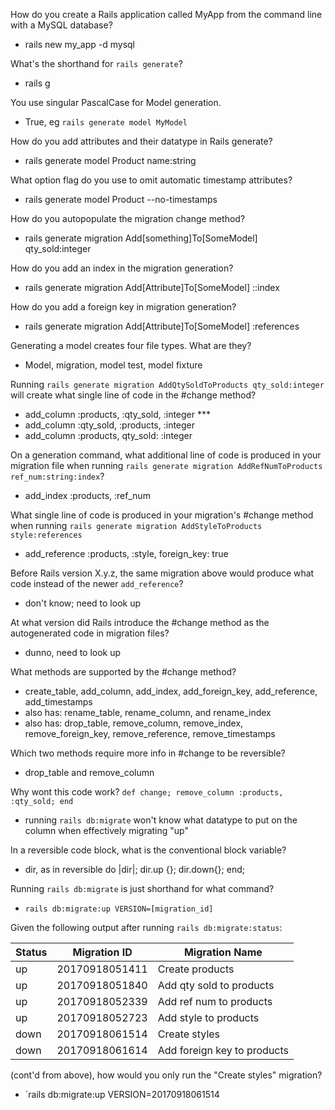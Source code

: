 How do you create a Rails application called MyApp from the command line with a MySQL database?
- rails new my_app -d mysql

What's the shorthand for `rails generate`?
- rails g

You use singular PascalCase for Model generation.
- True, eg `rails generate model MyModel`

How do you add attributes and their datatype in Rails generate?
- rails generate model Product name:string

What option flag do you use to omit automatic timestamp attributes?
- rails generate model Product --no-timestamps

How do you autopopulate the migration change method?
- rails generate migration Add[something]To[SomeModel] qty_sold:integer

How do you add an index in the migration generation?
- rails generate migration Add[Attribute]To[SomeModel] <attr>:<type>:index
  
How do you add a foreign key in migration generation?
- rails generate migration Add[Attribute]To[SomeModel] <attr>:references
  
Generating a model creates four file types. What are they?
- Model, migration, model test, model fixture

Running `rails generate migration AddQtySoldToProducts qty_sold:integer` will create what single line of code in the #change method?
- add_column :products, :qty_sold, :integer ***
- add_column :qty_sold, :products, :integer
- add_column :products, qty_sold: :integer

On a generation command, what additional line of code is produced in your migration file when running `rails generate migration AddRefNumToProducts ref_num:string:index`?
- add_index :products, :ref_num

What single line of code is produced in your migration's #change method when running `rails generate migration AddStyleToProducts style:references`
- add_reference :products, :style, foreign_key: true

Before Rails version X.y.z, the same migration above would produce what code instead of the newer `add_reference`?
- don't know; need to look up

At what version did Rails introduce the #change method as the autogenerated code in migration files?
- dunno, need to look up

What methods are supported by the #change method?
- create_table, add_column, add_index, add_foreign_key, add_reference, add_timestamps
- also has: rename_table, rename_column, and rename_index
- also has: drop_table, remove_column, remove_index, remove_foreign_key, remove_reference, remove_timestamps

Which two methods require more info in #change to be reversible?
- drop_table and remove_column

Why wont this code work? `def change; remove_column :products, :qty_sold; end`
- running `rails db:migrate` won't know what datatype to put on the column when effectively migrating "up"

In a reversible code block, what is the conventional block variable?
- dir, as in reversible do |dir|; dir.up {}; dir.down{}; end;

Running `rails db:migrate` is just shorthand for what command?
- `rails db:migrate:up VERSION=[migration_id]`

Given the following output after running `rails db:migrate:status`:

| Status |  Migration ID   | Migration Name
| ------ | --------------- | -----------------------
|   up   |  20170918051411 | Create products
|   up   |  20170918051840 | Add qty sold to products
|   up   |  20170918052339 | Add ref num to products
|   up   |  20170918052723 | Add style to products
|  down  |  20170918061514 | Create styles
|  down  |  20170918061614 | Add foreign key to products

(cont'd from above), how would you only run the "Create styles" migration?
- `rails db:migrate:up VERSION=20170918061514



